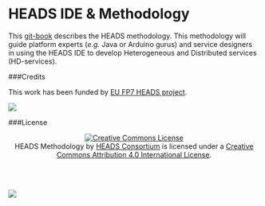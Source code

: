 # HEADS IDE & Methodology

This [git-book](https://www.gitbook.io/) describes the HEADS methodology. This methodology will guide platform experts (*e.g.* Java or Arduino gurus) and service designers in using the HEADS IDE to develop Heterogeneous and Distributed services (HD-services).

###Credits

This work has been funded by [EU FP7 HEADS project](http://heads-project.eu).

<img src="http://heads-project.eu/sites/default/files/heads_large.png">

###License
<p style="text-align:center;">
<a rel="license" href="http://creativecommons.org/licenses/by/4.0/"><img alt="Creative Commons License" style="border-width:0" src="https://i.creativecommons.org/l/by/4.0/88x31.png" /></a><br /><span xmlns:dct="http://purl.org/dc/terms/" property="dct:title">HEADS Methodology</span> by <a xmlns:cc="http://creativecommons.org/ns#" href="http://heads-project.eu" property="cc:attributionName" rel="cc:attributionURL">HEADS Consortium</a> is licensed under a <a rel="license" href="http://creativecommons.org/licenses/by/4.0/">Creative Commons Attribution 4.0 International License</a>.

<br></br>

<img src="https://creativecommons.org/images/deed/seal.png">
</p>
